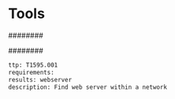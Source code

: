 # Tools
########

########

```meta
ttp: T1595.001
requirements: 
results: webserver
description: Find web server within a network
```